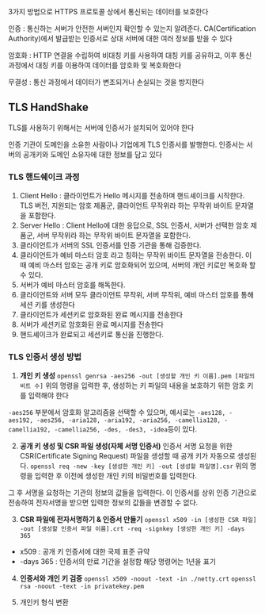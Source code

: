 3가지 방법으로 HTTPS 프로토콜 상에서 통신되는 데이터를 보호한다

인증 : 통신하는 서버가 안전한 서버인지 확인할 수 있는지 알려준다. CA(Certification Authority)에서 발급받는 인증서로 상대 서버에 대한 여러 정보를 받을 수 있다

암호화 : HTTP 연결을 수립하여 비대칭 키를 사용하여 대칭 키를 공유하고, 이후 통신 과정에서 대칭 키를 이용하여 데이터를 암호화 및 복호화한다

무결성 : 통신 과정에서 데이터가 변조되거나 손실되는 것을 방지한다

## TLS HandShake 

TLS를 사용하기 위해서는 서버에 인증서가 설치되어 있어야 한다

인증 기관이 도메인을 소유한 사람이나 기업에게 TLS 인증서를 발행한다.
인증서는 서버의 공개키와 도메인 소유자에 대한 정보를 담고 있다

### TLS 핸드쉐이크 과정 
1. Client Hello : 클라이언트가 Hello 메시지를 전송하며 핸드셰이크를 시작한다. TLS 버전, 지원되는 암호 제품군, 클라이언트 무작위라 하는 무작위 바이트 문자열을 포함한다.
2. Server Hello : Client Hello에 대한 응답으로, SSL 인증서, 서버가 선택한 암호 제품군, 서버 무작위라 하는 무작위 바이트 문자열을 포함한다.
3. 클라이언트가 서버의 SSL 인증서를 인증 기관을 통해 검증한다.
4. 클라이언트가 예비 마스터 암호 라고 칭하는 무작위 바이트 문자열을 전송한다. 이때 예비 마스터 암호는 공개 키로 암호화되어 있으며, 서버의 개인 키로만 복호화 할 수 있다.
5. 서버가 예비 마스터 암호를 해독한다.
6. 클라이언트와 서버 모두 클라이언트 무작위, 서버 무작위, 예비 마스터 암호를 통해 세션 키를 생성한다
7. 클라이언트가 세션키로 암호화된 완료 메시지를 전송한다
8. 서버가 세션키로 암호화된 완료 메시지를 전송한다
9. 핸드셰이크가 완료되고 세션키로 통신을 진행한다.

### TLS 인증서 생성 방법
1. **개인 키 생성**
```openssl genrsa -aes256 -out [생성할 개인 키 이름].pem [파일의 비트 수]```
위의 명령을 입력한 후, 생성하는 키 파일의 내용을 보호하기 위한 암호 키를 입력해야 한다

```-aes256```
부분에서 암호화 알고리즘을 선택할 수 있으며, 예시로는 ```-aes128, -aes192, -aes256, -aria128, -aria192, -aria256, -camellia128, -camellia192, -camellia256, -des, -des3, -idea```등이 있다.

2. **공개 키 생성 및 CSR 파일 생성(자체 서명 인증서)**
인증서 서명 요청을 위한 CSR(Certificate Signing Request) 파일을 생성할 때 공개 키가 자동으로 생성된다.
```openssl req -new -key [생성한 개인 키] -out [생성할 파일명].csr```
위의 명령을 입력한 후 이전에 생성한 개인 키의 비밀번호를 입력한다.

그 후 서명을 요청하는 기관의 정보의 값들을 입력한다. 이 인증서를 상위 인증 기관으로 전송하여 전자서명을 받으면 입력한 정보의 값들을 변경할 수 없다.

3. **CSR 파일에 전자서명하기 & 인증서 만들기**
```openssl x509 -in [생성한 CSR 파일] -out [생성할 인증서 파일 이름].crt -req -signkey [생성한 개인 키] -days 365```

- x509 : 공개 키 인증서에 대한 국제 표준 규약
- -days 365 : 인증서의 만료 기간을 설정함 해당 명령어는 1년을 표기

4. **인증서와 개인 키 검증**
```openssl x509 -noout -text -in ./netty.crt```
```openssl rsa -noout -text -in privatekey.pem```

5. 개인키 형식 변환